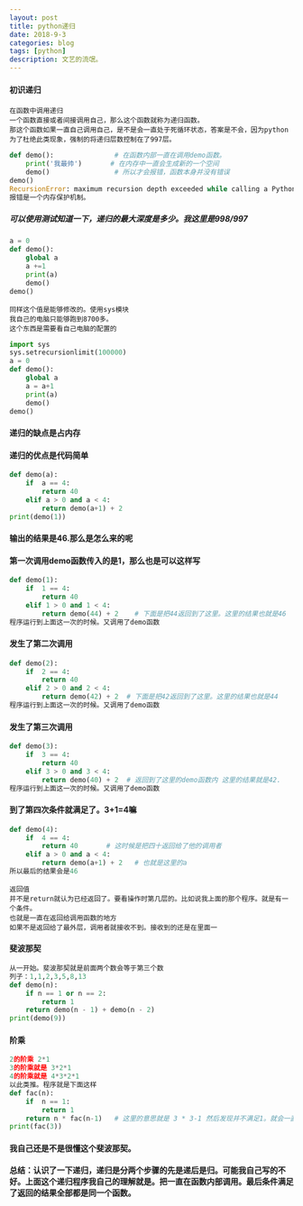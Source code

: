 ```yaml
---
layout: post
title: python递归
date: 2018-9-3
categories: blog
tags: [python]
description: 文艺的流氓。
---
```

#### 初识递归
```
在函数中调用递归
一个函数直接或者间接调用自己，那么这个函数就称为递归函数。
那这个函数如果一直自己调用自己，是不是会一直处于死循环状态，答案是不会，因为python为了杜绝此类现象，强制的将递归层数控制在了997层。
```
```python
def demo():               # 在函数内部一直在调用demo函数。
    print('我最帅')       # 在内存中一直会生成新的一个空间
    demo()                # 所以才会报错，函数本身并没有错误
demo()
RecursionError: maximum recursion depth exceeded while calling a Python object
报错是一个内存保护机制。
```
##### 可以使用测试知道一下，递归的最大深度是多少。我这里是998/997
```python
a = 0
def demo():
    global a
    a +=1
    print(a)
    demo()
demo()
```
```
同样这个值是能够修改的。使用sys模块
我自己的电脑只能够跑到8700多。
这个东西是需要看自己电脑的配置的
```
```python
import sys
sys.setrecursionlimit(100000)
a = 0
def demo():
    global a
    a = a+1
    print(a)
    demo()
demo()
```
#### 递归的缺点是占内存
#### 递归的优点是代码简单
```python
def demo(a):
    if  a == 4:
        return 40
    elif a > 0 and a < 4:
        return demo(a+1) + 2
print(demo(1))
```
#### 输出的结果是46.那么是怎么来的呢
#### 第一次调用demo函数传入的是1，那么也是可以这样写
```python
def demo(1):
    if  1 == 4:
        return 40
    elif 1 > 0 and 1 < 4:
        return demo(44) + 2    # 下面是把44返回到了这里。这里的结果也就是46
程序运行到上面这一次的时候。又调用了demo函数
```
#### 发生了第二次调用
```python
def demo(2):
    if  2 == 4:
        return 40
    elif 2 > 0 and 2 < 4:
        return demo(42) + 2  # 下面是把42返回到了这里。这里的结果也就是44
程序运行到上面这一次的时候。又调用了demo函数
```
#### 发生了第三次调用
```python
def demo(3):
    if  3 == 4:
        return 40
    elif 3 > 0 and 3 < 4:
        return demo(40) + 2  # 返回到了这里的demo函数内 这里的结果就是42.
程序运行到上面这一次的时候。又调用了demo函数
```
#### 到了第四次条件就满足了。3+1=4嘛
```python
def demo(4):
    if  4 == 4:
        return 40       # 这时候是把四十返回给了他的调用者
    elif a > 0 and a < 4:
        return demo(a+1) + 2   # 也就是这里的a
所以最后的结果会是46
```
```
返回值
并不是return就认为已经返回了。要看操作时第几层的。比如说我上面的那个程序。就是有一个条件。
也就是一直在返回给调用函数的地方
如果不是返回给了最外层，调用者就接收不到。接收到的还是在里面一
```
#### 斐波那契
```python
从一开始。斐波那契就是前面两个数会等于第三个数
列子：1,1,2,3,5,8,13
def demo(n):
    if n == 1 or n == 2:
        return 1
    return demo(n - 1) + demo(n - 2)
print(demo(9))
```
#### 阶乘
```python
2的阶乘 2*1
3的阶乘就是 3*2*1
4的阶乘就是 4*3*2*1
以此类推。程序就是下面这样
def fac(n):
    if  n == 1:
        return 1
    return n * fac(n-1)   # 这里的意思就是 3 * 3-1 然后发现并不满足1。就会一直减
print(fac(3))
```
#### 我自己还是不是很懂这个斐波那契。
#### 总结：认识了一下递归，递归是分两个步骤的先是递后是归。可能我自己写的不好。上面这个递归程序我自己的理解就是。把一直在函数内部调用。最后条件满足了返回的结果全部都是同一个函数。